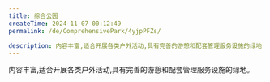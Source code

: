 ```yaml
---
title: 综合公园
createTime: 2024-11-07 00:12:49
permalink: /de/ComprehensivePark/4yjpPFZs/

description: 内容丰富,适合开展各类户外活动,具有完善的游憩和配套管理服务设施的绿地
---
```


内容丰富,适合开展各类户外活动,具有完善的游憩和配套管理服务设施的绿地。